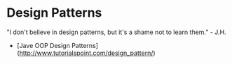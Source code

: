# Design Patterns
"I don't believe in design patterns, but it's a shame not to learn them." - J.H.

- [Jave OOP Design Patterns] (http://www.tutorialspoint.com/design_pattern/)
